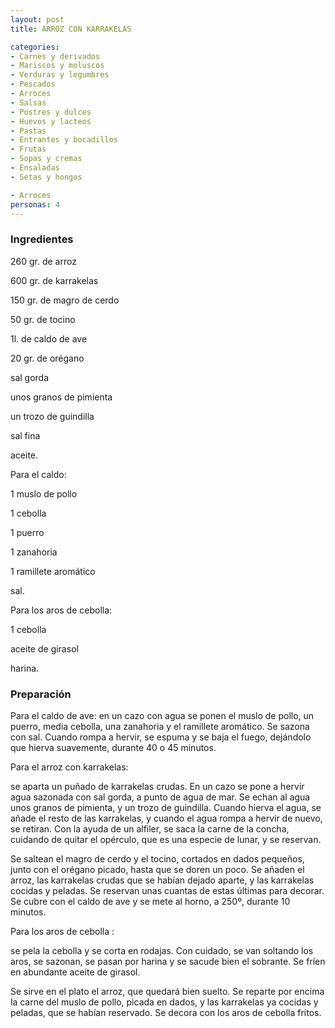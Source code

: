 ```yaml
---
layout: post
title: ARROZ CON KARRAKELAS

categories:
- Carnes y derivados
- Mariscos y moluscos
- Verduras y legumbres
- Pescados
- Arroces
- Salsas
- Postres y dulces
- Huevos y lacteos
- Pastas
- Entrantes y bocadillos
- Frutas
- Sopas y cremas
- Ensaladas
- Setas y hongos

- Arroces
personas: 4 
---
```

<h3>Ingredientes</h3>
260 gr. de arroz

600 gr. de karrakelas

150 gr. de magro de cerdo

50 gr. de tocino

1l. de caldo de ave

20 gr. de orégano

sal gorda

unos granos de pimienta

un trozo de guindilla

sal fina

aceite.

Para el caldo:

1 muslo de pollo

1 cebolla

1 puerro

1 zanahoria

1 ramillete aromático

sal.

Para los aros de cebolla:

1 cebolla

aceite de girasol

harina.

<h3>Preparación</h3>
Para el caldo de ave: en un cazo con agua se ponen el muslo de pollo, un puerro, media cebolla, una zanahoria y el ramillete aromático. Se sazona con sal. Cuando rompa a hervir, se espuma y se baja el fuego, dejándolo que hierva suavemente, durante 40 o 45 minutos.

Para el arroz con karrakelas:

se aparta un puñado de karrakelas crudas. En un cazo se pone a hervir agua sazonada con sal gorda, a punto de agua de mar. Se echan al agua unos granos de pimienta, y un trozo de guindilla. Cuando hierva el agua, se añade el resto de las karrakelas, y cuando el agua rompa a hervir de nuevo, se retiran. Con la ayuda de un alfiler, se saca la carne de la concha, cuidando de quitar el opérculo, que es una especie de lunar, y se reservan.

Se saltean el magro de cerdo y el tocino, cortados en dados pequeños, junto con el orégano picado, hasta que se doren un poco. Se añaden el arroz, las karrakelas crudas que se habían dejado aparte, y las karrakelas cocidas y peladas. Se reservan unas cuantas de estas últimas para decorar. Se cubre con el caldo de ave y se mete al horno, a 250&ordm;, durante 10 minutos.

Para los aros de cebolla :

se pela la cebolla y se corta en rodajas. Con cuidado, se van soltando los aros, se sazonan, se pasan por harina y se sacude bien el sobrante. Se fríen en abundante aceite de girasol.

Se sirve en el plato el arroz, que quedará bien suelto. Se reparte por encima la carne del muslo de pollo, picada en dados, y las karrakelas ya cocidas y peladas, que se habían reservado. Se decora con los aros de cebolla fritos.

